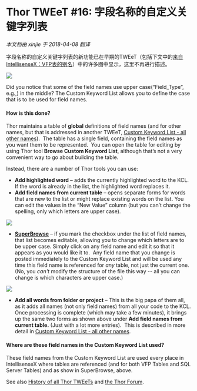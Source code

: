 ﻿Thor TWEeT #16: 字段名称的自定义关键字列表
===
_本文档由 xinjie 于 2018-04-08 翻译_

字段名称的自定义关键字列表的新功能已在早期的TWEeT（包括下文中的[来自IntellisenseX：VFP表的别名](Tweet_11.md)）中的许多图中显示，这里不再进行描述。

![](Images/Tweet16a.png)

Did you notice that some of the field names use upper case(“Field_Type”, e.g.,) in the middle? The Custom Keyword List allows you to define the case that is to be used for field names.

#### How is this done?

Thor maintains a table of **global** definitions of field names (and for other names, but that is addressed in another TWEeT, [Custom Keyword List - all other names](Tweet_19.md)).  The table has a single field, containing the field names as you want them to be represented.  You can open the table for editing by using Thor tool **Browse Custom Keyword List**, although that’s not a very convenient way to go about building the table.

Instead, there are a number of Thor tools you can use:

*   **Add highlighted word** – adds the currently highlighted word to the KCL.  If the word is already in the list, the highlighted word replaces it.
*   **Add field names from current table** – opens separate forms for words that are new to the list or might replace existing words on the list. You can edit the values in the “New Value” column (but you can’t change the spelling, only which letters are upper case).

![](Images/Tweet16b.png)

*   [**SuperBrowse**](../Thor_superbrowse.md) – if you mark the checkbox under the list of field names, that list becomes editable, allowing you to change which letters are to be upper case. Simply click on any field name and edit it so that it appears as you would like it to.  Any field name that you change is posted immediately to the Custom Keyword List and will be used any time this field name is referenced for *any* table, not just the current one. (No, you *can't* modify the structure of the file this way -- all you can change is which characters are upper case.)

![](Images/Tweet16c.png)

*   **Add all words from folder or project** – This is the big papa of them all, as it adds all names (not only field names) from all your code to the KCL. Once processing is complete (which may take a few minutes), it brings up the same two forms as shown above under **Add field names from current table.** (Just with a lot more entries).  This is described in more detail in [Custom Keyword List - all other names](Tweet_19.md).

#### Where are these field names in the Custom Keyword List used?

These field names from the Custom Keyword List are used every place in IntellisenseX where tables are referenced (and for both VFP Tables and SQL Server Tables) and as show in SuperBrowse, above.

See also [History of all Thor TWEeTs](../TWEeTs.md) and [the Thor Forum](https://groups.google.com/forum/?fromgroups#!forum/FoxProThor).
